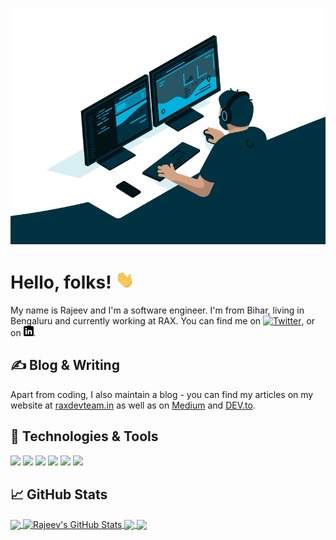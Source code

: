 <!-- More info, tips and tricks for making GitHub Profile README can be found in my article at https://towardsdatascience.com/build-a-stunning-readme-for-your-github-profile-9b80434fe5d7 -->

[![Header](https://raw.githubusercontent.com/raxdevteam/raxdevteam/main/.github/code.gif "Header")](https://raxdevteam.in/)

# Hello, folks! <img src="https://raw.githubusercontent.com/raxdevteam/raxdevteam/main/wave.gif" width="30px">

My name is Rajeev and I'm a software engineer. I'm from Bihar, living in Bengaluru and currently working at RAX. You can find me on [![Twitter][1.2]][1],  or on [![LinkedIn][3.2]][3].

## &#x270d; Blog & Writing

Apart from coding, I also maintain a blog - you can find my articles on my website at [raxdevteam.in](https://raxdevteam.in/) as well as on [Medium](https://medium.com/@pro.rajeev) and [DEV.to](https://dev.to/rajeev).

## 🔧 Technologies & Tools
![](https://img.shields.io/badge/OS-Linux-informational?style=flat&logo=linux&logoColor=white&color=2bbc8a)
![](https://img.shields.io/badge/Editor-IntelliJ_IDEA-informational?style=flat&logo=intellij-idea&logoColor=white&color=2bbc8a)
![](https://img.shields.io/badge/Code-JavaScript-informational?style=flat&logo=javascript&logoColor=white&color=2bbc8a)
![](https://img.shields.io/badge/Code-Make-informational?style=flat&logo=cmake&logoColor=white&color=2bbc8a)
![](https://img.shields.io/badge/Shell-Bash-informational?style=flat&logo=gnu-bash&logoColor=white&color=2bbc8a)
![](https://img.shields.io/badge/Tools-Docker-informational?style=flat&logo=docker&logoColor=white&color=2bbc8a)

## &#x1f4c8; GitHub Stats

<a href="https://github.com/raxdevteam/raxdevteam">
  <img align="center" src="https://github-readme-stats.vercel.app/api/top-langs/?username=raxdevteam&title_color=ffffff&text_color=c9cacc&icon_color=2bbc8a&bg_color=1d1f21&langs_count=3" />
</a>
<a href="https://github.com/raxdevteam/raxdevteam">
  <img align="center" src="https://github-readme-stats.vercel.app/api?username=raxdevteam&show_icons=true&line_height=27&count_private=true&title_color=ffffff&text_color=c9cacc&icon_color=2bbc8a&bg_color=1d1f21" alt="Rajeev's GitHub Stats" />
</a>

<a href="https://github.com/raxdevteam/CxTxt2Excel">
  <img align="center" src="https://github-readme-stats.vercel.app/api/pin/?username=raxdevteam&repo=CxTxt2Excel&title_color=ffffff&text_color=c9cacc&icon_color=2bbc8a&bg_color=1d1f21" />
</a>


<a href="https://github.com/raxdevteam/raxd">
  <img align="center" src="https://github-readme-stats.vercel.app/api/pin/?username=raxdevteam&repo=raxd&title_color=ffffff&text_color=c9cacc&icon_color=2bbc8a&bg_color=1d1f21" />
</a>


<!-- links to social media icons -->

<!-- icons with padding -->

[1.1]: http://i.imgur.com/tXSoThF.png (twitter icon with padding)
[2.1]: http://i.imgur.com/0o48UoR.png (github icon with padding)

<!-- icons without padding -->

[1.2]: http://i.imgur.com/wWzX9uB.png (twitter icon without padding)
[2.2]: http://i.imgur.com/9I6NRUm.png (github icon without padding)
[3.2]: https://raw.githubusercontent.com/raxdevteam/raxdevteam/master/linkedin-3-16.png (LinkedIn icon without padding)


<!-- links to your social media accounts -->

[1]: https://twitter.com/raxdevteam
[2]: https://github.com/raxdevteam
[3]: https://www.linkedin.com/in/raxdevteam/


<!-- Resources -->
<!-- Icons: https://simpleicons.org/ -->
<!-- GitHub Stats: https://github.com/anuraghazra/github-readme-stats -->
<!-- Emojis: https://emojipedia.org/emoji/ -->
<!-- HTML Emojis: https://www.fileformat.info/index.htm -->
<!-- Shields: https://shields.io/ -->
<!-- Awesome GitHub Profile README: https://github.com/abhisheknaiidu/awesome-github-profile-readme -->
